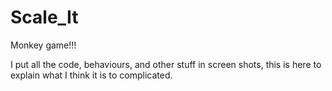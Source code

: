 # Scale_It
Monkey game!!!

I put all the code, behaviours, and other stuff in screen shots, this is here to explain what I think it is to complicated.
